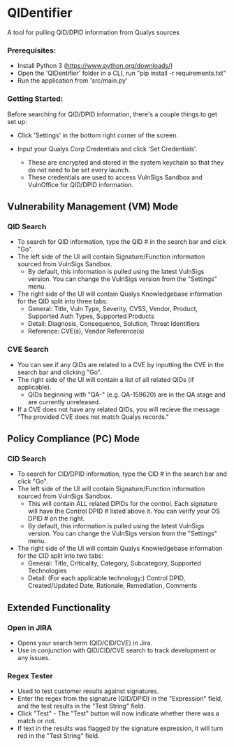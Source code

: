 # QIDentifier
A tool for pulling QID/DPID information from Qualys sources

### Prerequisites:
* Install Python 3 (https://www.python.org/downloads/)
* Open the 'QIDentifier' folder in a CLI, run "pip install -r requirements.txt"
* Run the application from 'src/main.py'

### Getting Started:
Before searching for QID/DPID information, there's a couple things to get set up:
* Click 'Settings' in the bottom right corner of the screen.

* Input your Qualys Corp Credentials and click 'Set Credentials'.
  * These are encrypted and stored in the system keychain so that they do not need to be set every launch.
  * These credentials are used to access VulnSigs Sandbox and VulnOffice for QID/DPID information.

## Vulnerability Management (VM) Mode

### QID Search
* To search for QID information, type the QID # in the search bar and click "Go".
* The left side of the UI will contain Signature/Function information sourced from VulnSigs Sandbox.
  * By default, this information is pulled using the latest VulnSigs version. You can change the VulnSigs version from the "Settings" menu.
* The right side of the UI will contain Qualys Knowledgebase information for the QID split into three tabs:
  * General: Title, Vuln Type, Severity, CVSS, Vendor, Product, Supported Auth Types, Supported Products
  * Detail: Diagnosis, Consequence, Solution, Threat Identifiers
  * Reference: CVE(s), Vendor Reference(s)

### CVE Search
* You can see if any QIDs are related to a CVE by inputting the CVE in the search bar and clicking "Go".
* The right side of the UI will contain a list of all related QIDs (if applicable).
  * QIDs beginning with "QA-" (e.g. QA-159620) are in the QA stage and are currently unreleased.
* If a CVE does not have any related QIDs, you will recieve the message "The provided CVE does not match Qualys records."


## Policy Compliance (PC) Mode

### CID Search
* To search for CID/DPID information, type the CID # in the search bar and click "Go".
* The left side of the UI will contain Signature/Function information sourced from VulnSigs Sandbox.
  * This will contain ALL related DPIDs for the control. Each signature will have the Control DPID # listed above it. You can verify your OS DPID # on the right.
  * By default, this information is pulled using the latest VulnSigs version. You can change the VulnSigs version from the "Settings" menu.
* The right side of the UI will contain Qualys Knowledgebase information for the CID split into two tabs:
  * General: Title, Criticality, Category, Subcategory, Supported Technologies
  * Detail: (For each applicable technology:) Control DPID, Created/Updated Date, Rationale, Remediation, Comments


## Extended Functionality

### Open in JIRA
* Opens your search term (QID/CID/CVE) in Jira.
* Use in conjunction with QID/CID/CVE search to track development or any issues.

### Regex Tester
* Used to test customer results against signatures.
* Enter the regex from the signature (QID/DPID) in the "Expression" field, and the test results in the "Test String" field.
* Click "Test" - The "Test" button will now indicate whether there was a match or not.
* If text in the results was flagged by the signature expression, it will turn red in the "Test String" field.
